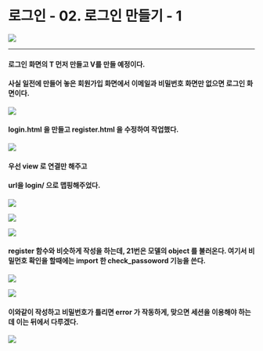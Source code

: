 # 로그인 - 02. 로그인 만들기 - 1

![](https://images.velog.io/images/sh981013s/post/bdd6c443-3d8d-4ba1-bd0f-0ef21ad9ccbe/image.png)

---

#### 로그인 화면의 T 먼저 만들고 V를 만들 예정이다.
#### 사실 일전에 만들어 놓은 회원가입 화면에서 이메일과 비밀번호 화면만 없으면 로그인 화면이다.

![](https://images.velog.io/images/sh981013s/post/5979920c-c024-4a42-8fbf-5cffe1d4c15e/image.png)

#### login.html 을 만들고 register.html 을 수정하여 작업했다.

![](https://images.velog.io/images/sh981013s/post/4ff8b5e6-cee6-4d64-b02d-7da12c52f4a0/image.png)

#### 우선 view 로 연결만 해주고
#### url을 login/ 으로 맵핑해주었다.

![](https://images.velog.io/images/sh981013s/post/a850040b-3283-4464-a58b-4815f890a411/image.png)

![](https://images.velog.io/images/sh981013s/post/9ee6d5cd-93c7-4c10-ab53-847410d38736/image.png)

![](https://images.velog.io/images/sh981013s/post/6ab501b0-f9dc-4494-8e44-e8fc158ed2c3/image.png)

#### register 함수와 비슷하게 작성을 하는데, 21번은 모델의 object 를 불러온다. 여기서 비밀먼호 확인을 할때에는 import 한 check_passoword 기능을 쓴다.

![](https://images.velog.io/images/sh981013s/post/21ecbc29-58f0-45d3-9721-9533b1d2abdc/image.png)

![](https://images.velog.io/images/sh981013s/post/8777690b-b3ea-49d5-ad16-0642977a7a84/image.png)

#### 이와같이 작성하고 비밀번호가 틀리면 error 가 작동하게, 맞으면 세션을 이용해야 하는데 이는 뒤에서 다루겠다.

![](https://images.velog.io/images/sh981013s/post/250fffcb-3acc-46cd-9cf0-377a3048af42/image.png)